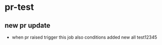 # pr-test

## new pr update

- when pr raised trigger this job also conditions added new all test12345